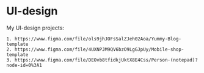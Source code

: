 # UI-design
My UI-design projects:

    1. https://www.figma.com/file/ols9jhJOFsSalZJeh02Aoa/Yummy-Blog-template 
    2. https://www.figma.com/file/4UXNPJM9QV6bzO9LgGJpUy/Mobile-shop-template
    3. https://www.figma.com/file/DEOvb8tfidkjUktX8E4Css/Person-(notepad)?node-id=0%3A1
